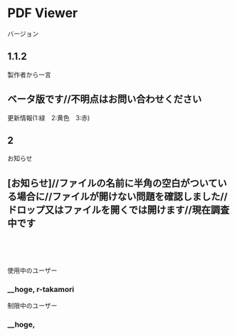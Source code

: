 # PDF Viewer

バージョン  
## 1.1.2

製作者から一言  
## ベータ版です//不明点はお問い合わせください

更新情報(1:緑　2:黄色　3:赤)  
## 2

お知らせ  
## [お知らせ]//ファイルの名前に半角の空白がついている場合に//ファイルが開けない問題を確認しました//ドロップ又はファイルを開くでは開けます//現在調査中です

<br><br><br>

使用中のユーザー  
### __hoge, r-takamori

制限中のユーザー
### __hoge, 
